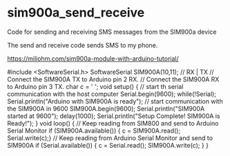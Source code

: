 # sim900a_send_receive
Code for sending and receiving SMS messages from the SIM900a device

The send and receive code sends SMS to my phone.



https://miliohm.com/sim900a-module-with-arduino-tutorial/



#include <SoftwareSerial.h>
SoftwareSerial SIM900A(10,11); // RX | TX
// Connect the SIM900A TX to Arduino pin 2 RX. 
// Connect the SIM900A RX to Arduino pin 3 TX. 
char c = ' ';
void setup() 
{
// start th serial communication with the host computer
Serial.begin(9600);
while(!Serial);
Serial.println("Arduino with SIM900A is ready");
// start communication with the SIM900A in 9600
SIM900A.begin(9600); 
Serial.println("SIM900A started at 9600");
delay(1000);
Serial.println("Setup Complete! SIM900A is Ready!");
}
void loop()
{
// Keep reading from SIM800 and send to Arduino Serial Monitor
if (SIM900A.available())
{ c = SIM900A.read();
Serial.write(c);}
// Keep reading from Arduino Serial Monitor and send to SIM900A
if (Serial.available())
{ c = Serial.read();
SIM900A.write(c); 
}
}

